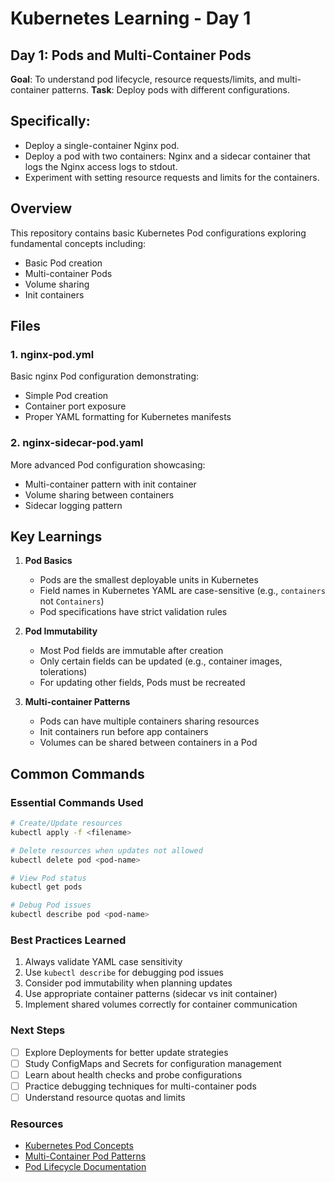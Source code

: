 # Kubernetes Learning - Day 1

## Day 1: Pods and Multi-Container Pods

**Goal**: To understand pod lifecycle, resource requests/limits, and multi-container patterns.
**Task**: Deploy pods with different configurations.

## Specifically:
- Deploy a single-container Nginx pod.
- Deploy a pod with two containers: Nginx and a sidecar container that logs the Nginx access logs to stdout.
- Experiment with setting resource requests and limits for the containers.


## Overview
This repository contains basic Kubernetes Pod configurations exploring fundamental concepts including:
- Basic Pod creation
- Multi-container Pods
- Volume sharing
- Init containers

## Files

### 1. nginx-pod.yml
Basic nginx Pod configuration demonstrating:
- Simple Pod creation
- Container port exposure
- Proper YAML formatting for Kubernetes manifests


### 2. nginx-sidecar-pod.yaml
More advanced Pod configuration showcasing:
- Multi-container pattern with init container
- Volume sharing between containers
- Sidecar logging pattern



## Key Learnings

1. **Pod Basics**
   - Pods are the smallest deployable units in Kubernetes
   - Field names in Kubernetes YAML are case-sensitive (e.g., `containers` not `Containers`)
   - Pod specifications have strict validation rules

2. **Pod Immutability**
   - Most Pod fields are immutable after creation
   - Only certain fields can be updated (e.g., container images, tolerations)
   - For updating other fields, Pods must be recreated

3. **Multi-container Patterns**
   - Pods can have multiple containers sharing resources
   - Init containers run before app containers
   - Volumes can be shared between containers in a Pod

## Common Commands

### Essential Commands Used
```bash
# Create/Update resources
kubectl apply -f <filename>

# Delete resources when updates not allowed
kubectl delete pod <pod-name>

# View Pod status
kubectl get pods

# Debug Pod issues
kubectl describe pod <pod-name>
```

### Best Practices Learned
1. Always validate YAML case sensitivity
2. Use `kubectl describe` for debugging pod issues
3. Consider pod immutability when planning updates
4. Use appropriate container patterns (sidecar vs init container)
5. Implement shared volumes correctly for container communication

### Next Steps
- [ ] Explore Deployments for better update strategies
- [ ] Study ConfigMaps and Secrets for configuration management
- [ ] Learn about health checks and probe configurations
- [ ] Practice debugging techniques for multi-container pods
- [ ] Understand resource quotas and limits

### Resources
- [Kubernetes Pod Concepts](https://kubernetes.io/docs/concepts/workloads/pods/)
- [Multi-Container Pod Patterns](https://kubernetes.io/docs/concepts/workloads/pods/pod-lifecycle/)
- [Pod Lifecycle Documentation](https://kubernetes.io/docs/concepts/workloads/pods/pod-lifecycle/)



